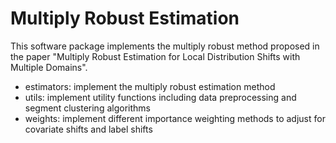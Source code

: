 # Multiply Robust Estimation

This software package implements the multiply robust method proposed in the paper "Multiply Robust Estimation for Local Distribution Shifts with Multiple Domains".

* estimators: implement the multiply robust estimation method
* utils: implement utility functions including data preprocessing and segment clustering algorithms
* weights: implement different importance weighting methods to adjust for covariate shifts and label shifts

